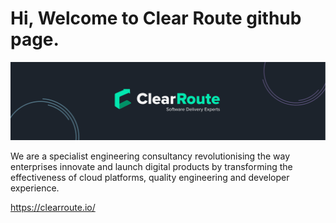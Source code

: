 # Hi, Welcome to Clear Route github page.
![img_1.png](img_1.png)

We are a specialist engineering consultancy revolutionising the way enterprises innovate and launch digital products by transforming the effectiveness of cloud platforms, quality engineering and developer experience.

https://clearroute.io/
